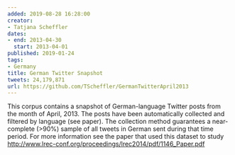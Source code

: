 ```yaml
---
added: 2019-08-28 16:28:00
creator:
- Tatjana Scheffler
dates:
- end: 2013-04-30
  start: 2013-04-01
published: 2019-01-24
tags:
- Germany
title: German Twitter Snapshot
tweets: 24,179,871
url: https://github.com/TScheffler/GermanTwitterApril2013
---
```


This corpus contains a snapshot of German-language Twitter posts from the month of April, 2013. The posts have been automatically collected and filtered by language (see paper). The collection method guarantees a near-complete (>90%) sample of all tweets in German sent during that time period. For more information see the paper that used this dataset to study http://www.lrec-conf.org/proceedings/lrec2014/pdf/1146_Paper.pdf

